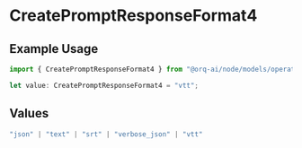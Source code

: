 # CreatePromptResponseFormat4

## Example Usage

```typescript
import { CreatePromptResponseFormat4 } from "@orq-ai/node/models/operations";

let value: CreatePromptResponseFormat4 = "vtt";
```

## Values

```typescript
"json" | "text" | "srt" | "verbose_json" | "vtt"
```